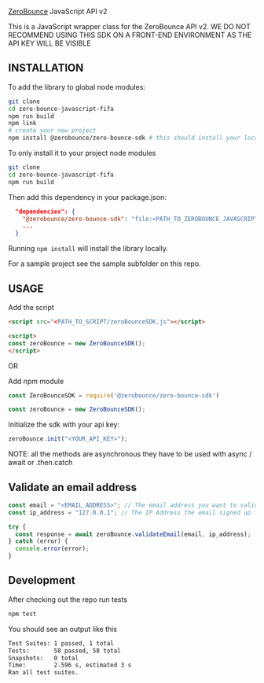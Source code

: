 [ZeroBounce](https://www.zerobounce.net>) JavaScript API v2

This is a JavaScript wrapper class for the ZeroBounce API v2.
WE DO NOT RECOMMEND USING THIS SDK ON A FRONT-END ENVIRONMENT AS THE API KEY WILL BE VISIBLE

## INSTALLATION
To add the library to global node modules:
```bash
git clone
cd zero-bounce-javascript-fifa
npm run build 
npm link 
# create your new project
npm install @zerobounce/zero-bounce-sdk # this should install your locally compiled version
```

To only install it to your project node modules 
```bash
git clone
cd zero-bounce-javascript-fifa
npm run build 
```
Then add this dependency in your package.json:
```json
  "dependencies": {
    "@zerobounce/zero-bounce-sdk": "file:<PATH_TO_ZEROBOUNCE_JAVASCRIPT_FIFA_SDK>",
    ...
  }
```
Running ```npm install``` will install the library locally.

For a sample project see the sample subfolder on this repo.

## USAGE

Add the script

```HTML
<script src="<PATH_TO_SCRIPT/zeroBounceSDK.js"></script>
```

```HTML
<script>
const zeroBounce = new ZeroBounceSDK();
</script>
```

OR

Add npm module

```javascript
const ZeroBounceSDK = require('@zerobounce/zero-bounce-sdk')

const zeroBounce = new ZeroBounceSDK();
```

Initialize the sdk with your api key:

```javascript
zeroBounce.init("<YOUR_API_KEY>");
```

NOTE: all the methods are asynchronous they have to be used with async / await or .then.catch

## Validate an email address

```javascript
const email = "<EMAIL_ADDRESS>"; // The email address you want to validate
const ip_address = "127.0.0.1"; // The IP Address the email signed up from (Optional)

try {
  const response = await zeroBounce.validateEmail(email, ip_address);
} catch (error) {
  console.error(error);
}
```

## Development

After checking out the repo run tests

```bash
npm test
```

You should see an output like this

```bash
Test Suites: 1 passed, 1 total
Tests:       58 passed, 58 total
Snapshots:   0 total
Time:        2.596 s, estimated 3 s
Ran all test suites.
```
